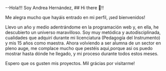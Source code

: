 
--Hola!!! Soy Andrea Hernández, ## Hi there 👋!!

Me alegra mucho que hayáis entrado en mi perfil, ¡sed bienvenidos!

Llevo un año y medio adentrándome en la programación web y, en ella, he descubierto un universo maravilloso. Soy muy metódica y autodisciplinada, cualidades que adquirí durante mi licenciatura (Pedagogía del Instrumento) y mis 15 años como maestra. Ahora volviendo a ser alumna de un sector en pleno auge, me complace mucho que  pestéis aqui,porque asi os puedo mostrar hasta dónde he llegado, y mi proceso durante todos estos meses.

Espero que os gusten mis proyectos. Mil grácias por visitarme!


